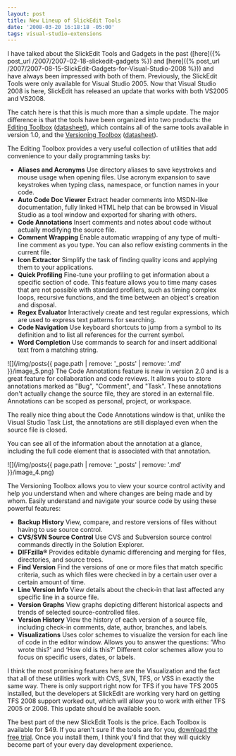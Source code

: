 ```yaml
---
layout: post
title: New Lineup of SlickEdit Tools
date: '2008-03-20 16:18:18 -05:00'
tags: visual-studio-extensions
---
```


I have talked about the SlickEdit Tools and Gadgets in the past ([here]({% post_url /2007/2007-02-18-slickedit-gadgets %}) and [here]({% post_url /2007/2007-08-15-SlickEdit-Gadgets-for-Visual-Studio-2008 %})) and have always been impressed with both of them. Previously, the SlickEdit Tools were only available for Visual Studio 2005. Now that Visual Studio 2008 is here, SlickEdit has released an update that works with both VS2005 and VS2008.

The catch here is that this is much more than a simple update. The major difference is that the tools have been organized into two products: the [Editing Toolbox](http://www.slickedit.com/index.php?option=com_content&task=view&id=486&Itemid=57) ([datasheet](http://www.slickedit.com/images/stories/products/SlickEditTools/editingtoolbox3172008.pdf)), which contains all of the same tools available in version 1.0, and the [Versioning Toolbox](http://www.slickedit.com/index.php?option=com_content&task=view&id=488&Itemid=57) ([datasheet](http://www.slickedit.com/images/stories/products/SlickEditTools/versioningtoolbox3172008.pdf)).

The Editing Toolbox provides a very useful collection of utilities that add convenience to your daily programming tasks by:

*   **Aliases and Acronyms** Use directory aliases to save keystrokes and mouse usage when opening files. Use acronym expansion to save keystrokes when typing class, namespace, or function names in your code. 
*   **Auto Code Doc Viewer** Extract header comments into MSDN-like documentation, fully linked HTML help that can be browsed in Visual Studio as a tool window and exported for sharing with others. 
*   **Code Annotations**  Insert comments and notes about code without actually modifying the source file.
*   **Comment Wrapping** Enable automatic wrapping of any type of multi-line comment as you type. You can also reflow existing comments in the current file.
*   **Icon Extractor** Simplify the task of finding quality icons and applying them to your applications. 
*   **Quick Profiling** Fine-tune your profiling to get information about a specific section of code. This feature allows you to time many cases that are not possible with standard profilers, such as timing complex loops, recursive functions, and the time between an object's creation and disposal.
*   **Regex Evaluator** Interactively create and test regular expressions, which are used to express text patterns for searching. 
*   **Code Navigation** Use keyboard shortcuts to jump from a symbol to its definition and to list all references for the current symbol. 
*   **Word Completion** Use commands to search for and insert additional text from a matching string.  

![](/img/posts{{ page.path | remove: '_posts' | remove: '.md' }}/image_5.png) The Code Annotations feature is new in version 2.0 and is a great feature for collaboration and code reviews. It allows you to store annotations marked as "Bug", "Comment", and "Task". These annotations don't actually change the source file, they are stored in an external file. Annotations can be scoped as personal, project, or workspace.

The really nice thing about the Code Annotations window is that, unlike the Visual Studio Task List, the annotations are still displayed even when the source file is closed.

You can see all of the information about the annotation at a glance, including the full code element that is associated with that annotation.

![](/img/posts{{ page.path | remove: '_posts' | remove: '.md' }}/image_4.png) 

The Versioning Toolbox allows you to view your source control activity and help you understand when and where changes are being made and by whom. Easily understand and navigate your source code by using these powerful features: 

*   **Backup History** View, compare, and restore versions of files without having to use source control. 
*   **CVS/SVN Source Control** Use CVS and Subversion source control commands directly in the Solution Explorer. 
*   **DIFFzilla&reg;** Provides editable dynamic differencing and merging for files, directories, and source trees. 
*   **Find Version** Find the versions of one or more files that match specific criteria, such as which files were checked in by a certain user over a certain amount of time. 
*   **Line Version Info** View details about the check-in that last affected any specific line in a source file. 
*   **Version Graphs** View graphs depicting different historical aspects and trends of selected source-controlled files. 
*   **Version History** View the history of each version of a source file, including check-in comments, date, author, branches, and labels. 
*   **Visualizations** Uses color schemes to visualize the version for each line of code in the editor window. Allows you to answer the questions: ‘Who wrote this?' and ‘How old is this?' Different color schemes allow you to focus on specific users, dates, or labels. 

I think the most promising features here are the Visualization and the fact that all of these utilities work with CVS, SVN, TFS, or VSS in exactly the same way. There is only support right now for TFS if you have TFS 2005 installed, but the developers at SlickEdit are working very hard on getting TFS 2008 support worked out, which will allow you to work with either TFS 2005 or 2008. This update should be available soon.

The best part of the new SlickEdit Tools is the price. Each Toolbox is available for $49. If you aren't sure if the tools are for you, [download the free trial](http://www.slickedit.com/content/view/408/244/). Once you install them, I think you'll find that they will quickly become part of your every day development experience.
